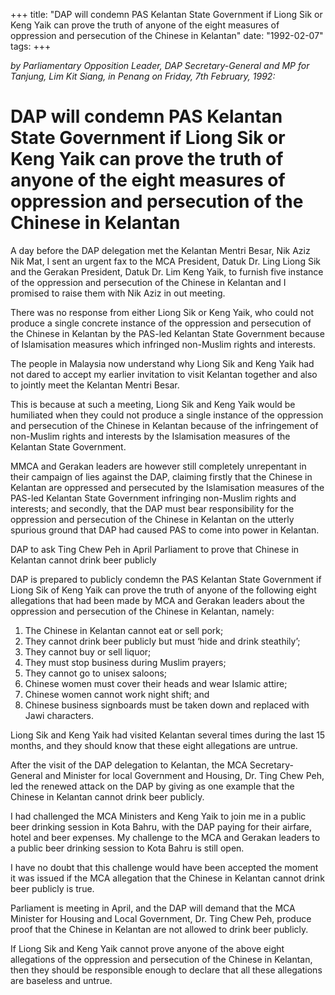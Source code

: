 +++ 
title: "DAP will condemn PAS Kelantan State Government if Liong Sik or Keng Yaik can prove the truth of anyone of the eight measures of oppression and persecution of the Chinese in Kelantan"
date: "1992-02-07"
tags:
+++

_by Parliamentary Opposition Leader, DAP Secretary-General and MP for Tanjung, Lim Kit Siang, in Penang on Friday, 7th February, 1992:_

# DAP will condemn PAS Kelantan State Government if Liong Sik or Keng Yaik can prove the truth of anyone of the eight measures of oppression and persecution of the Chinese in Kelantan

A day before the DAP delegation met the Kelantan Mentri Besar, Nik Aziz Nik Mat, I sent an urgent fax to the MCA President, Datuk Dr. Ling Liong Sik and the Gerakan President, Datuk Dr. Lim Keng Yaik, to furnish five instance of the oppression and persecution of the Chinese in Kelantan and I promised to raise them with Nik Aziz in out meeting.</u>

There was no response from either Liong Sik or Keng Yaik, who could not produce a single concrete instance of the oppression and persecution of the Chinese in Kelantan by the PAS-led Kelantan State Government because of Islamisation measures which infringed non-Muslim rights and interests.

The people in Malaysia now understand why Liong Sik and Keng Yaik had not dared to accept my earlier invitation to visit Kelantan together and also to jointly meet the Kelantan Mentri Besar.

This is because at such a meeting, Liong Sik and Keng Yaik would be humiliated when they could not produce a single instance of the oppression and persecution of the Chinese in Kelantan because of the infringement of non-Muslim rights and interests by the Islamisation measures of the Kelantan State Government.

MMCA and Gerakan leaders are however still completely unrepentant in their campaign of lies against the DAP, claiming firstly that the Chinese in Kelantan are oppressed and persecuted by the Islamisation measures of the PAS-led Kelantan State Government infringing non-Muslim rights and interests; and secondly, that the DAP must bear responsibility for the oppression and persecution of the Chinese in Kelantan on the utterly spurious ground that DAP had caused PAS to come into power in Kelantan.

DAP to ask Ting Chew Peh in April Parliament to prove that Chinese in Kelantan cannot drink beer publicly

DAP is prepared to publicly condemn the PAS Kelantan State Government if Liong Sik of Keng Yaik can prove the truth of anyone of the following eight allegations that had been made by MCA and Gerakan leaders about the oppression and persecution of the Chinese in Kelantan, namely:

1.	The Chinese in Kelantan cannot eat or sell pork;
2.	They cannot drink beer publicly but must ‘hide and drink steathily’;
3.	They cannot buy or sell liquor;
4.	They must stop business during Muslim prayers;
5.	They cannot go to unisex saloons;
6.	Chinese women must cover their heads and wear Islamic attire;
7.	Chinese women cannot work night shift; and 
8.	Chinese business signboards must be taken down and replaced with Jawi characters.

Liong Sik and Keng Yaik had visited Kelantan several times during the last 15 months, and they should know that these eight allegations are untrue.

After the visit of the DAP delegation to Kelantan, the MCA Secretary-General and Minister for local Government and Housing, Dr. Ting Chew Peh, led the renewed attack on the DAP by giving as one example that the Chinese in Kelantan cannot drink beer publicly.

I had challenged the MCA Ministers and Keng Yaik to join me in a public beer drinking session in Kota Bahru, with the DAP paying for their airfare, hotel and beer expenses. My challenge to the MCA and Gerakan leaders to a public beer drinking session to Kota Bahru is still open.

I have no doubt that this challenge would have been accepted the moment it was issued if the MCA allegation that the Chinese in Kelantan cannot drink beer publicly is true.

Parliament is meeting in April, and the DAP will demand that the MCA Minister for Housing and Local Government, Dr. Ting Chew Peh, produce proof that the Chinese in Kelantan are not allowed to drink beer publicly.

If Liong Sik and Keng Yaik cannot prove anyone of the above eight allegations of the oppression and persecution of the Chinese in Kelantan, then they should be responsible enough to declare that all these allegations are baseless and untrue.
 
